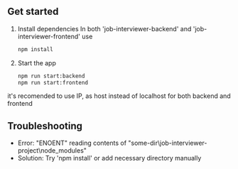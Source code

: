 ## Get started

1. Install dependencies
   In both 'job-interviewer-backend' and 'job-interviewer-frontend' use
   ```bash
   npm install
   ```

2. Start the app

   ```bash
   npm run start:backend
   npm run start:frontend
   ```

it's recomended to use IP, as host instead of localhost for both backend and frontend
## Troubleshooting

- Error: "ENOENT" reading contents of "some-dir\job-interviewer-project\node_modules"
- Solution: Try 'npm install' or add necessary directory manually